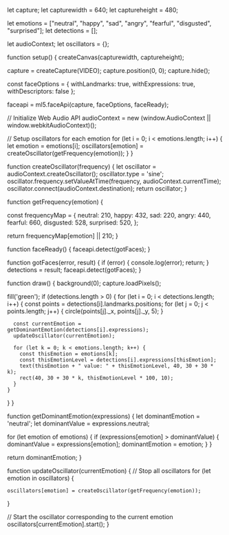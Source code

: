 let capture;
let capturewidth = 640;
let captureheight = 480;

let emotions = ["neutral", "happy", "sad", "angry", "fearful", "disgusted", "surprised"];
let detections = [];

let audioContext;
let oscillators = {};

function setup() {
  createCanvas(capturewidth, captureheight);

  capture = createCapture(VIDEO);
  capture.position(0, 0);
  capture.hide();

  const faceOptions = { withLandmarks: true, withExpressions: true, withDescriptors: false };

  faceapi = ml5.faceApi(capture, faceOptions, faceReady);

  // Initialize Web Audio API
  audioContext = new (window.AudioContext || window.webkitAudioContext)();

  // Setup oscillators for each emotion
  for (let i = 0; i < emotions.length; i++) {
    let emotion = emotions[i];
    oscillators[emotion] = createOscillator(getFrequency(emotion));
  }
}

function createOscillator(frequency) {
  let oscillator = audioContext.createOscillator();
  oscillator.type = 'sine';
  oscillator.frequency.setValueAtTime(frequency, audioContext.currentTime);
  oscillator.connect(audioContext.destination);
  return oscillator;
}

function getFrequency(emotion) {
  
  const frequencyMap = {
    neutral: 210, 
    happy: 432,
    sad: 220,
    angry: 440,
    fearful: 660,
    disgusted: 528,
    surprised: 520,
  };

  return frequencyMap[emotion] || 210; 
}

function faceReady() {
  faceapi.detect(gotFaces);
}

function gotFaces(error, result) {
  if (error) {
    console.log(error);
    return;
  }
  detections = result;
  faceapi.detect(gotFaces);
}

function draw() {
  background(0);
  capture.loadPixels();

  fill('green');
  if (detections.length > 0) {
    for (let i = 0; i < detections.length; i++) {
      const points = detections[i].landmarks.positions;
      for (let j = 0; j < points.length; j++) {
        circle(points[j]._x, points[j]._y, 5);
      }

      const currentEmotion = getDominantEmotion(detections[i].expressions);
      updateOscillator(currentEmotion);

      for (let k = 0; k < emotions.length; k++) {
        const thisEmotion = emotions[k];
        const thisEmotionLevel = detections[i].expressions[thisEmotion];
        text(thisEmotion + " value: " + thisEmotionLevel, 40, 30 + 30 * k);
        rect(40, 30 + 30 * k, thisEmotionLevel * 100, 10);
      }
    }
  }
}

function getDominantEmotion(expressions) {
  let dominantEmotion = 'neutral';
  let dominantValue = expressions.neutral;

  for (let emotion of emotions) {
    if (expressions[emotion] > dominantValue) {
      dominantValue = expressions[emotion];
      dominantEmotion = emotion;
    }
  }

  return dominantEmotion;
}

function updateOscillator(currentEmotion) {
  // Stop all oscillators
  for (let emotion in oscillators) {
   
    oscillators[emotion] = createOscillator(getFrequency(emotion));
  }

  // Start the oscillator corresponding to the current emotion
  oscillators[currentEmotion].start();
}
